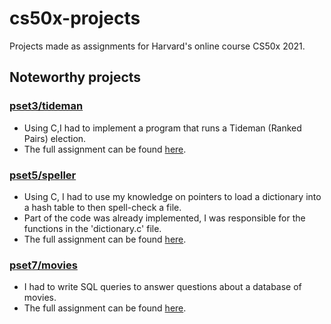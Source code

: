 # cs50x-projects
Projects made as assignments for Harvard's online course CS50x 2021.


## Noteworthy projects

### [pset3/tideman](https://github.com/LucasNeroneRillo/cs50x-projects/tree/main/pset3/tideman/)
* Using C,I had to implement a program that runs a Tideman (Ranked Pairs) election.
* The full assignment can be found [here](https://cs50.harvard.edu/x/2021/psets/3/tideman/).


### [pset5/speller](https://github.com/LucasNeroneRillo/cs50x-projects/tree/main/pset5/speller/)
* Using C, I had to use my knowledge on pointers to load a dictionary into a hash table to then spell-check a file.
* Part of the code was already implemented, I was responsible for the functions in the 'dictionary.c' file.
* The full assignment can be found [here](https://cs50.harvard.edu/x/2021/psets/5/speller/).

### [pset7/movies](https://github.com/LucasNeroneRillo/cs50x-projects/tree/main/pset7/movies/)
* I had to write SQL queries to answer questions about a database of movies.
* The full assignment can be found [here](https://cs50.harvard.edu/x/2021/psets/7/movies/).
